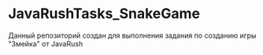 # JavaRushTasks_SnakeGame
Данный репозиторий создан для выполнения задания по созданию игры "Змейка" от JavaRush
